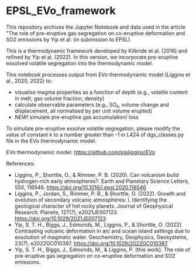 # EPSL_EVo_framework

This repository archives the Jupyter Notebook and data used in the article "The role of pre-eruptive gas segregation on co-eruptive deformation and SO2 emissions by Yip et al. (in submission to EPSL). 

This is a thermodynamic framework developed by Kilbride et al. (2016) and refined by Yip et al. (2022). 
In this version, we incorporate pre-eruptive exsolved volatile segregation into the thermodynamic model.

This notebook processes output from EVo thermodynamic model (Liggins et al., 2020, 2022) to: 
- visualise magma properties as a function of depth (e.g., volatile content in melt, gas volume fraction, density) 
- calculate observable parameters (e.g., SO₂, volume change and displacement, all normalised by per unit volume erupted)
- *NEW!* simulate pre-eruptive gas accumulation/ loss

To simulate pre-eruptive exsolve volatile segregation, please modify the value of constant k to a number greater than -1 in L424 of dgs_classes.py file in the EVo thermodynamic model.

EVo thermodynamic model: https://github.com/pipliggins/EVo

References:

- Liggins, P., Shorttle, O., & Rimmer, P. B. (2020). Can volcanism build hydrogen-rich early atmospheres?. Earth and Planetary Science Letters, 550, 116546. https://doi.org/10.1016/j.epsl.2020.116546
- Liggins, P., Jordan, S., Rimmer, P. B., & Shorttle, O. (2022). Growth and evolution of secondary volcanic atmospheres: I. Identifying the geological character of hot rocky planets. Journal of Geophysical Research: Planets, 127(7), e2021JE007123. https://doi.org/10.1029/2021JE007123
- Yip, S. T. H., Biggs, J., Edmonds, M., Liggins, P., & Shorttle, O. (2022). Contrasting volcanic deformation in arc and ocean island settings due to exsolution of magmatic water. Geochemistry, Geophysics, Geosystems, 23(7), e2022GC010387. https://doi.org/10.1029/2022GC010387
- Yip, S. T. H., Biggs, J., Edmonds, M., & Liggins, P. (this work). The role of pre-eruptive gas segregation on co-eruptive deformation and SO2 emissions. 
